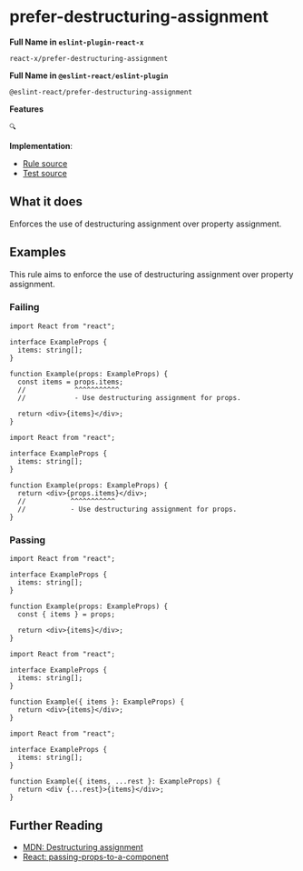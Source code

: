 # prefer-destructuring-assignment

**Full Name in `eslint-plugin-react-x`**

```plain copy
react-x/prefer-destructuring-assignment
```

**Full Name in `@eslint-react/eslint-plugin`**

```plain copy
@eslint-react/prefer-destructuring-assignment
```

**Features**

`🔍`

**Implementation**:

- [Rule source](https://github.com/Rel1cx/eslint-react/tree/main/packages/plugins/eslint-plugin-react-x/src/rules/prefer-destructuring-assignment.ts)
- [Test source](https://github.com/Rel1cx/eslint-react/tree/main/packages/plugins/eslint-plugin-react-x/src/rules/prefer-destructuring-assignment.spec.ts)

## What it does

Enforces the use of destructuring assignment over property assignment.

## Examples

This rule aims to enforce the use of destructuring assignment over property assignment.

### Failing

```tsx
import React from "react";

interface ExampleProps {
  items: string[];
}

function Example(props: ExampleProps) {
  const items = props.items;
  //            ^^^^^^^^^^^
  //            - Use destructuring assignment for props.

  return <div>{items}</div>;
}
```

```tsx
import React from "react";

interface ExampleProps {
  items: string[];
}

function Example(props: ExampleProps) {
  return <div>{props.items}</div>;
  //           ^^^^^^^^^^^
  //           - Use destructuring assignment for props.
}
```

### Passing

```tsx
import React from "react";

interface ExampleProps {
  items: string[];
}

function Example(props: ExampleProps) {
  const { items } = props;

  return <div>{items}</div>;
}
```

```tsx
import React from "react";

interface ExampleProps {
  items: string[];
}

function Example({ items }: ExampleProps) {
  return <div>{items}</div>;
}
```

```tsx
import React from "react";

interface ExampleProps {
  items: string[];
}

function Example({ items, ...rest }: ExampleProps) {
  return <div {...rest}>{items}</div>;
}
```

## Further Reading

- [MDN: Destructuring assignment](https://developer.mozilla.org/en-US/docs/Web/JavaScript/Reference/Operators/Destructuring_assignment)
- [React: passing-props-to-a-component](https://react.dev/learn/passing-props-to-a-component#step-2-read-props-inside-the-child-component)
